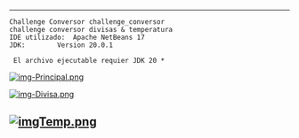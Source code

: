 -------------------------------------------------------------------------------------------------------------

	Challenge Conversor challenge_conversor
	challenge conversor divisas & temperatura
 	IDE utilizado:	Apache NetBeans 17
	JDK:		Version 20.0.1

	 El archivo ejecutable requier JDK 20 * 
[![img-Principal.png](https://i.postimg.cc/dt1sKBtZ/img-Principal.png)](https://postimg.cc/HjqDwbMT)

[![img-Divisa.png](https://i.postimg.cc/R0ym45hW/img-Divisa.png)](https://postimg.cc/CZGXs2j0)

[![imgTemp.png](https://i.postimg.cc/6qhF7DWL/imgTemp.png)](https://postimg.cc/Fk7T8CJ7)
-------------------------------------------------------------------------------------------------------------



